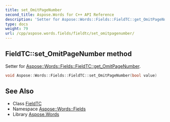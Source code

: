```yaml
---
title: set_OmitPageNumber
second_title: Aspose.Words for C++ API Reference
description: 'Setter for Aspose::Words::Fields::FieldTC::get_OmitPageNumber.'
type: docs
weight: 79
url: /cpp/aspose.words.fields/fieldtc/set_omitpagenumber/
---
```

## FieldTC::set_OmitPageNumber method


Setter for [Aspose::Words::Fields::FieldTC::get_OmitPageNumber](../get_omitpagenumber/).

```cpp
void Aspose::Words::Fields::FieldTC::set_OmitPageNumber(bool value)
```

## See Also

* Class [FieldTC](../)
* Namespace [Aspose::Words::Fields](../../)
* Library [Aspose.Words](../../../)
